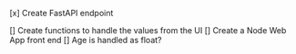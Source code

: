 [x] Create FastAPI endpoint

[] Create functions to handle the values from the UI
[] Create a Node Web App front end
[] Age is handled as float?